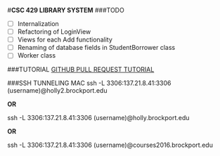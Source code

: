 #**CSC 429 LIBRARY SYSTEM**
###TODO
- [ ] Internalization 
- [ ] Refactoring of LoginView
- [ ] Views for each Add functionality
- [ ] Renaming of database fields in StudentBorrower class
- [ ] Worker class 

###TUTORIAL
[GITHUB PULL REQUEST TUTORIAL](https://www.youtube.com/watch?v=oFYyTZwMyAg)

###SSH TUNNELING MAC
ssh -L 3306:137.21.8.41:3306 (username)@holly2.brockport.edu

**OR** 

ssh -L 3306:137.21.8.41:3306 (username)@holly.brockport.edu

**OR**

ssh -L 3306:137.21.8.41:3306 (username)@courses2016.brockport.edu
